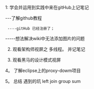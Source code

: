 1: 学会并运用到实践中来在gitHub上记笔记

   ---了解github教程

     ----gitHub 已经注册了；
   
  -----想法解决wiki中无法添加图片的问题
 
2. 观看架构师视屏之 多线程。 并记笔记

3. 观看黑马的设计模式视屏

4。 了解eclipse上的proxy-dowm项目

5。 总结 遇到的坑 left join group  sum

